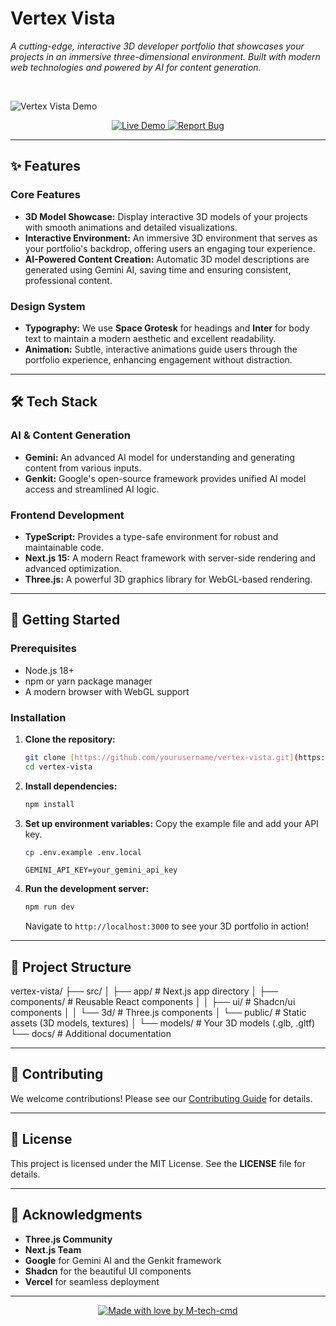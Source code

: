 # Vertex Vista

_A cutting-edge, interactive 3D developer portfolio that showcases your projects in an immersive three-dimensional environment. Built with modern web technologies and powered by AI for content generation._

<br/>

![Vertex Vista Demo](https://www.your-image-url.com/your-screenshot.jpg)

<p align="center">
  <a href="https://vertex-vista.vercel.app/" target="_blank">
    <img src="https://img.shields.io/badge/-Live%20Demo-blue?style=for-the-badge" alt="Live Demo">
  </a>
  <a href="https://github.com/yourusername/vertex-vista/issues" target="_blank">
    <img src="https://img.shields.io/badge/-Report%20Bug-red?style=for-the-badge" alt="Report Bug">
  </a>
</p>

---

## ✨ Features

### Core Features

* **3D Model Showcase:** Display interactive 3D models of your projects with smooth animations and detailed visualizations.
* **Interactive Environment:** An immersive 3D environment that serves as your portfolio's backdrop, offering users an engaging tour experience.
* **AI-Powered Content Creation:** Automatic 3D model descriptions are generated using Gemini AI, saving time and ensuring consistent, professional content.

### Design System

* **Typography:** We use **Space Grotesk** for headings and **Inter** for body text to maintain a modern aesthetic and excellent readability.
* **Animation:** Subtle, interactive animations guide users through the portfolio experience, enhancing engagement without distraction.

---

## 🛠️ Tech Stack

### AI & Content Generation

* **Gemini:** An advanced AI model for understanding and generating content from various inputs.
* **Genkit:** Google's open-source framework provides unified AI model access and streamlined AI logic.

### Frontend Development

* **TypeScript:** Provides a type-safe environment for robust and maintainable code.
* **Next.js 15:** A modern React framework with server-side rendering and advanced optimization.
* **Three.js:** A powerful 3D graphics library for WebGL-based rendering.

---

## 🚀 Getting Started

### Prerequisites

* Node.js 18+
* npm or yarn package manager
* A modern browser with WebGL support

### Installation

1.  **Clone the repository:**
    ```bash
    git clone [https://github.com/yourusername/vertex-vista.git](https://github.com/yourusername/vertex-vista.git)
    cd vertex-vista
    ```
2.  **Install dependencies:**
    ```bash
    npm install
    ```
3.  **Set up environment variables:**
    Copy the example file and add your API key.
    ```bash
    cp .env.example .env.local
    ```
    ```env
    GEMINI_API_KEY=your_gemini_api_key
    ```
4.  **Run the development server:**
    ```bash
    npm run dev
    ```
    Navigate to `http://localhost:3000` to see your 3D portfolio in action!

---

## 📁 Project Structure

vertex-vista/
├── src/
│   ├── app/                 # Next.js app directory
│   ├── components/          # Reusable React components
│   │   ├── ui/              # Shadcn/ui components
│   │   └── 3d/              # Three.js components
│   └── public/              # Static assets (3D models, textures)
│       └── models/          # Your 3D models (.glb, .gltf)
└── docs/                    # Additional documentation


---

## 🤝 Contributing

We welcome contributions! Please see our [Contributing Guide](https://github.com/yourusername/vertex-vista/CONTRIBUTING.md) for details.

---

## 📄 License

This project is licensed under the MIT License. See the **LICENSE** file for details.

---

## 🙏 Acknowledgments

* **Three.js Community**
* **Next.js Team**
* **Google** for Gemini AI and the Genkit framework
* **Shadcn** for the beautiful UI components
* **Vercel** for seamless deployment

---

<p align="center">
    <a href="https://github.com/M-tech-cmd" target="_blank">
        <img src="https://img.shields.io/badge/Made%20with%20%E2%9D%A4%EF%B8%8F-by%20M--tech--cmd-red?style=for-the-badge" alt="Made with love by M-tech-cmd">
    </a>
</p>

